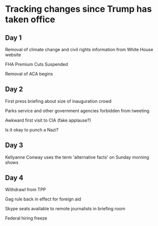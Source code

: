 # Tracking changes since Trump has taken office

## Day 1
Removal of climate change and civil rights information from White House website

FHA Premium Cuts Suspended

Removal of ACA begins

## Day 2
First press briefing  about size of inauguration crowd

Parks service and other government agencies forbidden from tweeting

Awkward first visit to CIA (fake applause?)

Is it okay to punch a Nazi?

## Day 3
Kellyanne Conway uses the term 'alternative facts' on Sunday morning shows

## Day 4

Withdrawl from TPP

Gag rule back in effect for foreign aid

Skype seats available to remote journalists in briefing room

Federal hiring freeze
